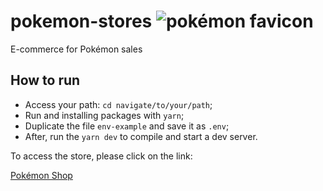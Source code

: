 # pokemon-stores ![pokémon favicon](out/favicon.ico)
E-commerce for Pokémon sales

## How to run
 - Access your path: `cd navigate/to/your/path`;
 - Run and installing packages with `yarn`;
 - Duplicate the file `env-example` and save it as `.env`;
 - After, run the `yarn dev` to compile and start a dev server.

To access the store, please click on the link:

[Pokémon Shop](https://pokemon-shop.herokuapp.com/)
